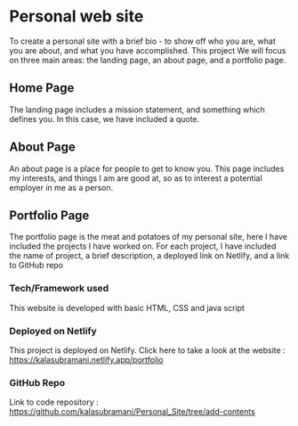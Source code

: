 # Personal web site

To create a personal site with a brief bio - to show off who you are, what you are about, and what you have accomplished. This project We will focus on three main areas: the landing page, an about page, and a portfolio page.

## Home Page

The landing page includes a mission statement, and something which defines you. In this case, we have included a quote.

## About Page

An about page is a place for people to get to know you. This page includes my interests, and things I am are good at, so as to interest a potential employer in me as a person.

## Portfolio Page

The portfolio page is the meat and potatoes of my personal site, here I have included the projects I have worked on. For each project, I have included the name of project, a brief description, a deployed link on Netlify, and a link to GitHub repo

### Tech/Framework used

This website is developed with basic HTML, CSS and java script

### Deployed on Netlify

This project is deployed on Netlify. Click here to take a look at the website :
<https://kalasubramani.netlify.app/portfolio>

### GitHub Repo

Link to code repository : <https://github.com/kalasubramani/Personal_Site/tree/add-contents>
